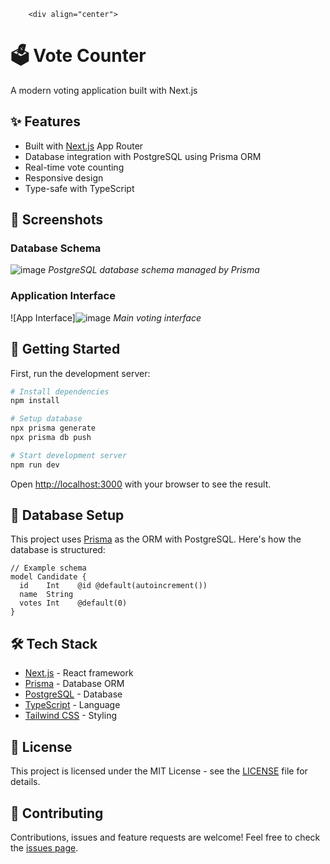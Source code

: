         <div align="center">
  <h1>🗳️ Vote Counter</h1>
  <p>A modern voting application built with Next.js</p>
</div>

## ✨ Features

- Built with [Next.js](https://nextjs.org) App Router
- Database integration with PostgreSQL using Prisma ORM
- Real-time vote counting
- Responsive design
- Type-safe with TypeScript

## 📸 Screenshots

### Database Schema
![image](https://github.com/user-attachments/assets/e082a5eb-09c0-43ec-9e59-b5afd1f878ae)
*PostgreSQL database schema managed by Prisma*

### Application Interface
![App Interface]![image](https://github.com/user-attachments/assets/0cdc058a-72d0-4b5a-9711-5c6eb47d5539)
*Main voting interface*

## 🚀 Getting Started

First, run the development server:

```bash
# Install dependencies
npm install

# Setup database
npx prisma generate
npx prisma db push

# Start development server
npm run dev
```

Open [http://localhost:3000](http://localhost:3000) with your browser to see the result.

## 💾 Database Setup

This project uses [Prisma](https://prisma.io) as the ORM with PostgreSQL. Here's how the database is structured:

```prisma
// Example schema
model Candidate {
  id    Int    @id @default(autoincrement())
  name  String
  votes Int    @default(0)
}
```

## 🛠️ Tech Stack

- [Next.js](https://nextjs.org/) - React framework
- [Prisma](https://prisma.io) - Database ORM
- [PostgreSQL](https://postgresql.org) - Database
- [TypeScript](https://typescriptlang.org) - Language
- [Tailwind CSS](https://tailwindcss.com) - Styling

## 📝 License

This project is licensed under the MIT License - see the [LICENSE](LICENSE) file for details.

## 🤝 Contributing

Contributions, issues and feature requests are welcome! Feel free to check the [issues page](issues).

